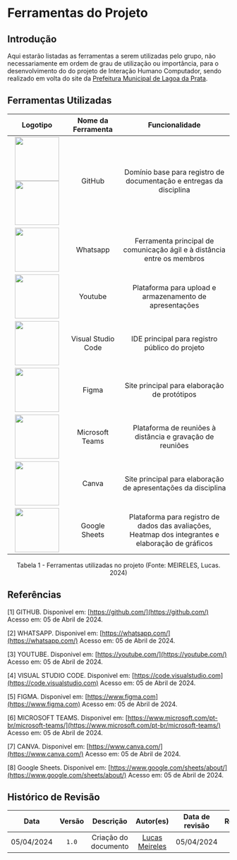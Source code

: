 # Ferramentas do Projeto

## Introdução
Aqui estarão listadas as ferramentas a serem utilizadas pelo grupo, não necessariamente em ordem de grau de utilização ou importância, para o desenvolvimento do do projeto de Interação Humano Computador, sendo realizado em volta do site da [Prefeitura Municipal de Lagoa da Prata](https://www.lagoadaprata.mg.gov.br/). 

## Ferramentas Utilizadas
|                                                                                                                                                                                              Logotipo                                                                                                                                                                                               | Nome da Ferramenta |                                           Funcionalidade                                           |
| :-------------------------------------------------------------------------------------------------------------------------------------------------------------------------------------------------------------------------------------------------------------------------------------------------------------------------------------------------------------------------------------------------: | :----------------: | :------------------------------------------------------------------------------------------------: |
| <img src="https://raw.githubusercontent.com/Interacao-Humano-Computador/2024.1-Prefeitura-Lagoa-da-Prata/main/docs/assets/images/icons/icon-githublight.png#only-light" width="100" height="100"> </img> <img src="https://raw.githubusercontent.com/Interacao-Humano-Computador/2024.1-Prefeitura-Lagoa-da-Prata/main/docs/assets/images/icons/icon-githubdark.png#only-dark" width="100" height="100"> </img> |       GitHub       |                Domínio base para registro de documentação e entregas da disciplina                 |
|                                                                                                        <img src="https://raw.githubusercontent.com/Interacao-Humano-Computador/2024.1-Prefeitura-Lagoa-da-Prata/main/docs/assets/images/icons/icon-whatsapp.png" width="100" height="100"> </img>                                                                                                         |      Whatsapp      |              Ferramenta principal de comunicação ágil e à distância entre os membros               |
|                                                                                                         <img src="https://raw.githubusercontent.com/Interacao-Humano-Computador/2024.1-Prefeitura-Lagoa-da-Prata/main/docs/assets/images/icons/icon-youtube.png" width="100" height="100"> </img>                                                                                                         |      Youtube       |                      Plataforma para upload e armazenamento de apresentações                       |
|                                                                                                         <img src="https://raw.githubusercontent.com/Interacao-Humano-Computador/2024.1-Prefeitura-Lagoa-da-Prata/main/docs/assets/images/icons/icon-vscode.png" width="100" height="100"> </img>                                                                                                          | Visual Studio Code |                           IDE principal para registro público do projeto                           |
|                                                                                                          <img src="https://raw.githubusercontent.com/Interacao-Humano-Computador/2024.1-Prefeitura-Lagoa-da-Prata/main/docs/assets/images/icons/icon-figma.png" width="100" height="100"> </img>                                                                                                          |       Figma        |                            Site principal para elaboração de protótipos                            |
|                                                                                                          <img src="https://raw.githubusercontent.com/Interacao-Humano-Computador/2024.1-Prefeitura-Lagoa-da-Prata/main/docs/assets/images/icons/icon-teams.png" width="100" height="100"> </img>                                                                                                          |  Microsoft Teams   |                     Plataforma de reuniões à distância e gravação de reuniões                      |
|                                                                                                          <img src="https://raw.githubusercontent.com/Interacao-Humano-Computador/2024.1-Prefeitura-Lagoa-da-Prata/main/docs/assets/images/icons/icon-canva.png" width="100" height="100"> </img>                                                                                                          |       Canva        |                   Site principal para elaboração de apresentações da disciplina                    |
|                                                                                                      <img src="https://raw.githubusercontent.com/Interacao-Humano-Computador/2024.1-Prefeitura-Lagoa-da-Prata/main/docs/assets/images/icons/icon-googlesheets.png" width="100" height="100"> </img>                                                                                                       |   Google Sheets    | Plataforma para registro de dados das avaliações, Heatmap dos integrantes e elaboração de gráficos |


<center> Tabela 1 - Ferramentas utilizadas no projeto (Fonte: MEIRELES, Lucas. 2024)</center>

## Referências

[1] GITHUB. Disponivel em: [https://github.com/](https://github.com/) Acesso em: 05 de Abril de 2024.

[2] WHATSAPP. Disponivel em: [https://whatsapp.com/](https://whatsapp.com/) Acesso em: 05 de Abril de 2024.

[3] YOUTUBE. Disponivel em: [https://youtube.com/](https://youtube.com/) Acesso em: 05 de Abril de 2024.

[4] VISUAL STUDIO CODE. Disponivel em: [https://code.visualstudio.com](https://code.visualstudio.com) Acesso em: 05 de Abril de 2024.

[5] FIGMA. Disponivel em: [https://www.figma.com](https://www.figma.com) Acesso em: 05 de Abril de 2024.

[6] MICROSOFT TEAMS. Disponivel em: [https://www.microsoft.com/pt-br/microsoft-teams/](https://www.microsoft.com/pt-br/microsoft-teams/) Acesso em: 05 de Abril de 2024.

[7] CANVA. Disponivel em: [https://www.canva.com/](https://www.canva.com/) Acesso em: 05 de Abril de 2024.

[8] Google Sheets. Disponivel em: [https://www.google.com/sheets/about/](https://www.google.com/sheets/about/) Acesso em: 05 de Abril de 2024.


## Histórico de Revisão

|    Data    | Versão |      Descrição       |                  Autor(es)                   | Data de revisão |                 Revisor(es)                  |
| :--------: | :----: | :------------------: | :------------------------------------------: | :-------------: | :------------------------------------------: |
| 05/04/2024 | `1.0`  | Criação do documento | [Lucas Meireles](https://github.com/Katuner) |   05/04/2024    | [Pedro Lucas](https://github.com/lucasdray) |
 